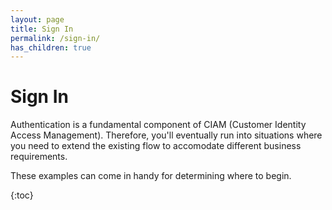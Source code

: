 ```yaml
---
layout: page
title: Sign In
permalink: /sign-in/
has_children: true
---
```

# Sign In
Authentication is a fundamental component of CIAM (Customer Identity Access Management). Therefore, you'll eventually run into situations where you need to extend the existing flow to accomodate different business requirements.

These examples can come in handy for determining where to begin.

{:toc}
